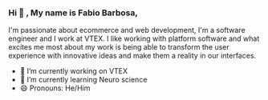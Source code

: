 ### Hi 👋 , My name is Fabio Barbosa, 
I'm passionate about ecommerce and web development, I'm a software engineer and I work at VTEX.
I like working with platform software and what excites me most about my work is being able to transform the user experience with innovative ideas and make them a reality in our interfaces.
<!--
**fabiobarbosavtex/fabiobarbosavtex** is a ✨ _special_ ✨ repository because its `README.md` (this file) appears on your GitHub profile.-->

- 🔭 I’m currently working on VTEX 
- 🌱 I’m currently learning Neuro science
- 😄 Pronouns: He/Him
